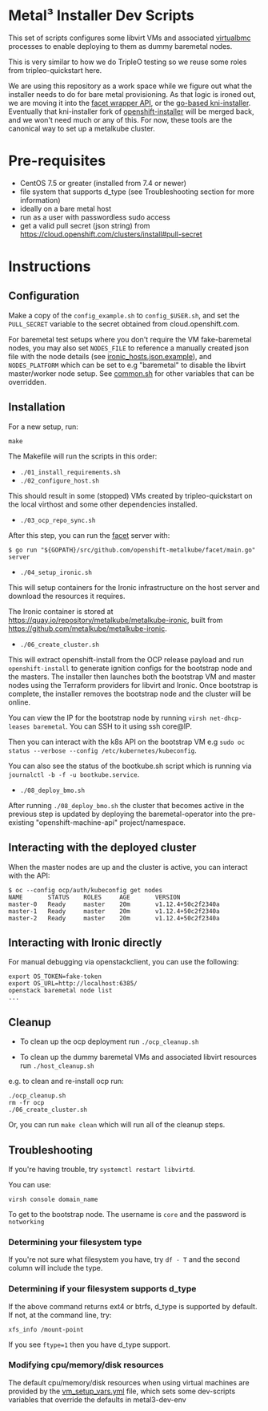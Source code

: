 Metal³ Installer Dev Scripts
===============================

This set of scripts configures some libvirt VMs and associated
[virtualbmc](https://docs.openstack.org/tripleo-docs/latest/install/environments/virtualbmc.html) processes to enable deploying to them as dummy baremetal nodes.

This is very similar to how we do TripleO testing so we reuse some roles
from tripleo-quickstart here.

We are using this repository as a work space while we figure out what the
installer needs to do for bare metal provisioning. As that logic is ironed out,
we are moving it into the [facet wrapper
API](https://github.com/openshift-metalkube/facet/tree/master/pkg/server), or
the [go-based
kni-installer](https://github.com/openshift-metalkube/kni-installer).
Eventually that kni-installer fork of
[openshift-installer](https://github.com/openshift/installer) will be merged
back, and we won't need much or any of this. For now, these tools are the
canonical way to set up a metalkube cluster.

# Pre-requisites

- CentOS 7.5 or greater (installed from 7.4 or newer)
- file system that supports d_type (see Troubleshooting section for more information)
- ideally on a bare metal host
- run as a user with passwordless sudo access
- get a valid pull secret (json string) from https://cloud.openshift.com/clusters/install#pull-secret

# Instructions

## Configuration

Make a copy of the `config_example.sh` to `config_$USER.sh`, and set the
`PULL_SECRET` variable to the secret obtained from cloud.openshift.com.

For baremetal test setups where you don't require the VM fake-baremetal nodes,
you may also set `NODES_FILE` to reference a manually created json file with
the node details (see [ironic_hosts.json.example](ironic_hosts.json.example)),
and `NODES_PLATFORM` which can be set to e.g "baremetal" to disable the libvirt
master/worker node setup. See [common.sh](common.sh) for other variables that
can be overridden.

## Installation

For a new setup, run:

`make`

The Makefile will run the scripts in this order:

- `./01_install_requirements.sh`
- `./02_configure_host.sh`

This should result in some (stopped) VMs created by tripleo-quickstart on the
local virthost and some other dependencies installed.

- `./03_ocp_repo_sync.sh`

After this step, you can run the [facet](https://github.com/openshift-metalkube/facet)
server with:

```
$ go run "${GOPATH}/src/github.com/openshift-metalkube/facet/main.go" server
```

- `./04_setup_ironic.sh`

This will setup containers for the Ironic infrastructure on the host
server and download the resources it requires.

The Ironic container is stored at https://quay.io/repository/metalkube/metalkube-ironic, built from
https://github.com/metalkube/metalkube-ironic.

- `./06_create_cluster.sh`

This will extract openshift-install from the OCP release payload and
run `openshift-install` to generate ignition configs for the
bootstrap node and the masters.  The installer then launches both the
bootstrap VM and master nodes using the Terraform providers for libvirt
and Ironic.  Once bootstrap is complete, the installer removes the
bootstrap node and the cluster will be online.

You can view the IP for the bootstrap node by running `virsh
net-dhcp-leases baremetal`.  You can SSH to it using ssh core@IP.

Then you can interact with the k8s API on the bootstrap VM e.g
`sudo oc status --verbose --config /etc/kubernetes/kubeconfig`.

You can also see the status of the bootkube.sh script which is running via
`journalctl -b -f -u bootkube.service`.

- `./08_deploy_bmo.sh`

After running `./08_deploy_bmo.sh` the cluster that becomes active in the previous step
is updated by deploying the baremetal-operator into the pre-existing "openshift-machine-api"
project/namespace.

## Interacting with the deployed cluster

When the master nodes are up and the cluster is active, you can interact with the API:

```
$ oc --config ocp/auth/kubeconfig get nodes
NAME       STATUS    ROLES     AGE       VERSION
master-0   Ready     master    20m       v1.12.4+50c2f2340a
master-1   Ready     master    20m       v1.12.4+50c2f2340a
master-2   Ready     master    20m       v1.12.4+50c2f2340a
```

## Interacting with Ironic directly

For manual debugging via openstackclient, you can use the following:

```
export OS_TOKEN=fake-token
export OS_URL=http://localhost:6385/
openstack baremetal node list
...
```

## Cleanup

- To clean up the ocp deployment run `./ocp_cleanup.sh`

- To clean up the dummy baremetal VMs and associated libvirt resources run `./host_cleanup.sh`

e.g. to clean and re-install ocp run:

```
./ocp_cleanup.sh
rm -fr ocp
./06_create_cluster.sh
```

Or, you can run `make clean` which will run all of the cleanup steps.

## Troubleshooting
If you're having trouble, try `systemctl restart libvirtd`.

You can use:

```
virsh console domain_name
```

To get to the bootstrap node. The username is `core` and the password is `notworking`

### Determining your filesystem type
If you're not sure what filesystem you have, try `df - T` and the second
column will include the type.

### Determining if your filesystem supports d_type
If the above command returns ext4 or btrfs, d_type is supported by default. If not,
at the command line, try:
```
xfs_info /mount-point
```
If you see `ftype=1` then you have d_type support.

### Modifying cpu/memory/disk resources
The default cpu/memory/disk resources when using virtual machines are provided
by the [vm_setup_vars.yml](vm_setup_vars.yml) file, which sets some dev-scripts
variables that override the defaults in metal3-dev-env
